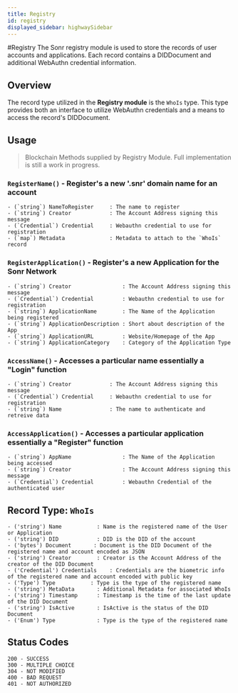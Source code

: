 ```yaml
---
title: Registry
id: registry
displayed_sidebar: highwaySidebar
---
```

#Registry
The Sonr registry module is used to store the records of user accounts and applications. Each record contains a DIDDocument and additional WebAuthn credential information.

## Overview

The record type utilized in the **Registry module** is the `WhoIs` type. This type provides both an interface to utilize WebAuthn credentials and a means to access the record's DIDDocument.

## Usage

> Blockchain Methods supplied by Registry Module. Full implementation is still a work in progress.

### `RegisterName()` - Register's a new '.snr' domain name for an account

```Text
- (`string`) NameToRegister     : The name to register
- (`string`) Creator            : The Account Address signing this message
- (`Credential`) Credential     : Webauthn credential to use for registration
- (`map`) Metadata              : Metadata to attach to the `WhoIs` record
```

### `RegisterApplication()` - Register's a new Application for the Sonr Network

```Text
- (`string`) Creator                : The Account Address signing this message
- (`Credential`) Credential         : Webauthn credential to use for registration
- (`string`) ApplicationName        : The Name of the Application being registered
- (`string`) ApplicationDescription : Short about description of the App
- (`string`) ApplicationURL         : Website/Homepage of the App
- (`string`) ApplicationCategory    : Category of the Application Type
```

### `AccessName()` - Accesses a particular name essentially a "Login" function

```Text
- (`string`) Creator            : The Account Address signing this message
- (`Credential`) Credential     : Webauthn credential to use for registration
- (`string`) Name               : The name to authenticate and retreive data
```

### `AccessApplication()` - Accesses a particular application essentially a "Register" function

```Text
- (`string`) AppName                : The Name of the Application being accessed
- (`string`) Creator                : The Account Address signing this message
- (`Credential`) Credential         : Webauthn Credential of the authenticated user
```

## Record Type: `WhoIs`



```
- ('string') Name           : Name is the registered name of the User or Application
- ('string') DID            : DID is the DID of the account
- ('bytes') Document       : Document is the DID Document of the registered name and account encoded as JSON
- ('string') Creator        : Creator is the Account Address of the creator of the DID Document
- ('Credential') Credentials    : Credentials are the biometric info of the registered name and account encoded with public key
- ('Type') Type           : Type is the type of the registered name
- ('string') MetaData       : Additional Metadata for associated WhoIs
- ('string') Timestamp      : Timestamp is the time of the last update of the DID Document
- ('string') IsActive       : IsActive is the status of the DID Document
- ('Enum') Type             : Type is the type of the registered name

```



## Status Codes



```
200 - SUCCESS
300 - MULTIPLE CHOICE
304 - NOT MODIFIED
400 - BAD REQUEST
401 - NOT AUTHORIZED
```


